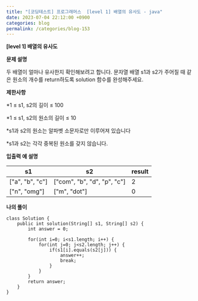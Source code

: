 ```yaml
---
title: "[코딩테스트] 프로그래머스  [level 1] 배열의 유사도 - java"
date: 2023-07-04 22:12:00 +0900
categories: blog
permalink: /categories/blog-153
---
```



**[level 1] 배열의 유사도**



**문제 설명**

두 배열이 얼마나 유사한지 확인해보려고 합니다. 문자열 배열 s1과 s2가 주어질 때 같은 원소의 개수를 return하도록 solution 함수를 완성해주세요.


**제한사항**

*1 ≤ s1, s2의 길이 ≤ 100

*1 ≤ s1, s2의 원소의 길이 ≤ 10

*s1과 s2의 원소는 알파벳 소문자로만 이루어져 있습니다

*s1과 s2는 각각 중복된 원소를 갖지 않습니다.





**입출력 예 설명**

|s1	|s2|	result|
|---|---|---|
|["a", "b", "c"]	|["com", "b", "d", "p", "c"]	|2|
|["n", "omg"]|	["m", "dot"]|	0|


**나의 풀이**

```
class Solution {
    public int solution(String[] s1, String[] s2) {
        int answer = 0;
        
        for(int i=0; i<s1.length; i++) {        
            for(int j=0; j<s2.length; j++) {
                if(s1[i].equals(s2[j])) {       
                    answer++;                   
                    break;
                }
            }
        }
        return answer;
    }
}
```


